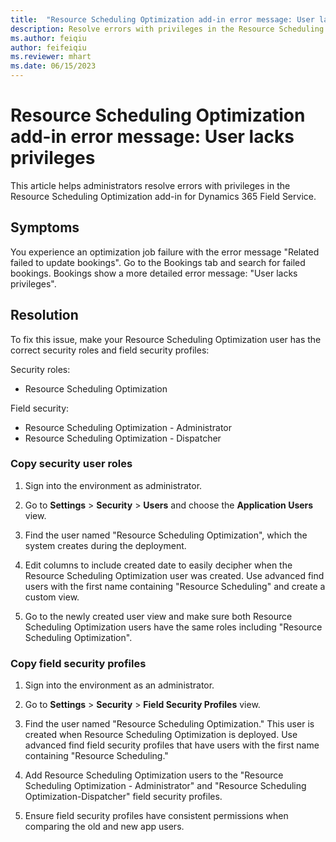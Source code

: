 ```yaml
---
title:  "Resource Scheduling Optimization add-in error message: User lacks privileges"
description: Resolve errors with privileges in the Resource Scheduling Optimization add-in for Dynamics 365 Field Service
ms.author: feiqiu
author: feifeiqiu
ms.reviewer: mhart
ms.date: 06/15/2023
---
```


# Resource Scheduling Optimization add-in error message: User lacks privileges

This article helps administrators resolve errors with privileges in the Resource Scheduling Optimization add-in for Dynamics 365 Field Service.

## Symptoms

You experience an optimization job failure with the error message "Related failed to update bookings". Go to the Bookings tab and search for failed bookings. Bookings show a more detailed error message: "User lacks privileges".

## Resolution

To fix this issue, make your Resource Scheduling Optimization user has the correct security roles and field security profiles:

Security roles:

- Resource Scheduling Optimization

Field security:

- Resource Scheduling Optimization - Administrator
- Resource Scheduling Optimization - Dispatcher

### Copy security user roles

1. Sign into the environment as administrator.

1. Go to **Settings** > **Security** > **Users** and choose the **Application Users** view.

1. Find the user named "Resource Scheduling Optimization", which the system creates during the deployment.

1. Edit columns to include created date to easily decipher when the Resource Scheduling Optimization user was created. Use advanced find users with the first name containing "Resource Scheduling" and create a custom view.

1. Go to the newly created user view and make sure both Resource Scheduling Optimization users have the same roles including "Resource Scheduling Optimization".

### Copy field security profiles

1. Sign into the environment as an administrator.

1. Go to **Settings** > **Security** > **Field Security Profiles** view.

1. Find the user named "Resource Scheduling Optimization." This user is created when Resource Scheduling Optimization is deployed. Use advanced find field security profiles that have users with the first name containing "Resource Scheduling."

1. Add Resource Scheduling Optimization users to the "Resource Scheduling Optimization - Administrator" and "Resource Scheduling Optimization-Dispatcher" field security profiles.
  
1. Ensure field security profiles have consistent permissions when comparing the old and new app users.
